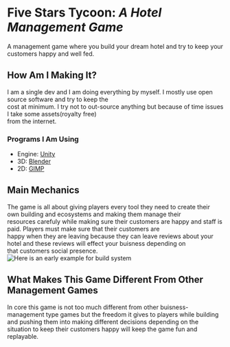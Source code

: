 [unity]: https://unity.com
[blender]: https://www.blender.org
[gimp]: https://www.gimp.org
[savedgif]: https://github.com/devEuphrates/FSTgame/blob/master/gif1.gif
# Five Stars Tycoon: _A Hotel Management Game_

A management game where you build your dream hotel and try to keep your customers happy and well fed.

## How Am I Making It?
I am a single dev and I am doing everything by myself. I mostly use open source software and try to keep the  
cost at minimum. I try not to out-source anything but because of time issues I take some assets(royalty free)  
from the internet.

### Programs I Am Using
* Engine: [Unity][unity]
* 3D: [Blender][blender]
* 2D: [GIMP][gimp]

## Main Mechanics
The game is all about giving players every tool they need to create their own building and ecosystems and making them manage their  
resources carefuly while making sure their customers are happy and staff is paid. Players must make sure that their customers are  
happy when they are leaving because they can leave reviews about your hotel and these reviews will effect your buisness depending on  
that customers social presence.  
![Here is an early example for build system][savedgif]

## What Makes This Game Different From Other Management Games  
In core this game is not too much different from other buisness-management type games but the freedom it gives to players while building  
and pushing them into making different decisions depending on the situation to keep their customers happy will keep the game fun and replayable.
